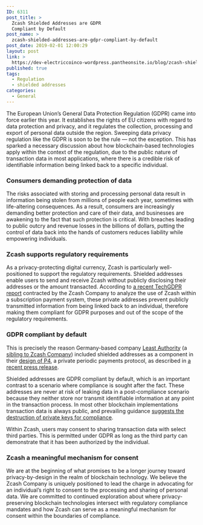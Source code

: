 ```yaml
---
ID: 6311
post_title: >
  Zcash Shielded Addresses are GDPR
  Compliant by Default
post_name: >
  zcash-shielded-addresses-are-gdpr-compliant-by-default
post_date: 2019-02-01 12:00:29
layout: post
link: >
  https://dev-electriccoinco-wordpress.pantheonsite.io/blog/zcash-shielded-addresses-are-gdpr-compliant-by-default/
published: true
tags:
  - Regulation
  - shielded addresses
categories:
  - General
---
```

<!-- wp:paragraph -->
<p>The European Union’s General Data Protection Regulation (GDPR) came into force earlier this year. It establishes the rights of EU citizens with regard to data protection and privacy, and it regulates the collection, processing and export of personal data outside the region. Sweeping data privacy regulation like the GDPR is soon to be the rule <em>— </em>not the exception. This has sparked a necessary discussion about how blockchain-based technologies apply within the context of the regulation, due to the public nature of transaction data in most applications, where there is a credible risk of identifiable information being linked back to a specific individual. <br /></p>
<!-- /wp:paragraph -->
<!-- wp:heading {"level":3} -->
<h3>Consumers demanding protection of data </h3>
<!-- /wp:heading -->
<!-- wp:paragraph -->
<p>The risks associated with storing and processing personal data result in information being stolen from millions of people each year, sometimes with life-altering consequences. As a result, consumers are increasingly demanding better protection and care of their data, and&nbsp;businesses are awakening to the fact that such protection is critical. With breaches leading to public outcry and revenue losses in the billions of dollars, putting the control of data back into the hands of customers reduces liability while empowering individuals.<br /></p>
<!-- /wp:paragraph -->
<!-- wp:heading {"level":3} -->
<h3>Zcash supports regulatory requirements</h3>
<!-- /wp:heading -->
<!-- wp:paragraph -->
<p>As a privacy-protecting digital currency, Zcash is particularly well-positioned to support the regulatory requirements. Shielded addresses enable users to send and receive Zcash without publicly disclosing their addresses or the amount transacted. According to <a href="https://techgdpr.com/wp-content/uploads/2019/01/TechGDPR-assessment-of-Zcash-using-Least-Authority-P4.pdf" target="_blank" rel="noreferrer noopener" aria-label=" (opens in a new tab)">a recent TechGDPR report</a>  contracted by the Zcash Company to analyze the use of Zcash within a subscription payment system, these private addresses prevent publicly transmitted information from being linked back to an individual, therefore making them compliant for GDPR purposes and out of the scope of the regulatory requirements.</p>
<!-- /wp:paragraph -->
<!-- wp:heading {"level":3} -->
<h3>GDPR compliant by default </h3>
<!-- /wp:heading -->
<!-- wp:paragraph -->
<p>This is precisely the reason Germany-based company <a rel="noreferrer noopener" aria-label=" (opens in a new tab)" href="https://leastauthority.com/" target="_blank">Least Authority</a> (a <a href="https://z.cash/blog/spinning-off-our-sibling-company/">sibling to Zcash Company</a>) included shielded addresses as a component in their <a rel="noreferrer noopener" aria-label=" (opens in a new tab)" href="https://leastauthority.com/static/publications/LeastAuthority-P4-Private-Periodic-Payment-Protocol.pdf" target="_blank">design of P4</a>, a private periodic payments protocol, as described in <a rel="noreferrer noopener" aria-label=" (opens in a new tab)" href="https://leastauthority.com/blog/introducing-p4-private-periodic-payment-protocol/" target="_blank">a recent press release</a>.<br /></p>
<!-- /wp:paragraph -->
<!-- wp:paragraph -->
<p>Shielded addresses are GDPR compliant by default, which is an important contrast to a scenario where compliance is sought after the fact. These addresses are never at risk of leaking data in a post-compliance scenario because they neither store nor transmit identifiable information at any point in the transaction process. In most other blockchain implementations transaction data is always public, and prevailing guidance <a rel="noreferrer noopener" aria-label=" (opens in a new tab)" href="https://www.coindesk.com/7-legal-questions-that-will-define-blockchain-in-2019" target="_blank">suggests the destruction of private keys for compliance</a>.</p>
<!-- /wp:paragraph -->
<!-- wp:paragraph -->
<p>Within Zcash, users may consent to sharing transaction data with select third parties. This is permitted under GDPR as long as the third party can demonstrate that it has been authorized by the individual.<br /></p>
<!-- /wp:paragraph -->
<!-- wp:heading {"level":3} -->
<h3>Zcash a meaningful mechanism for consent </h3>
<!-- /wp:heading -->
<!-- wp:paragraph -->
<p>We are at the beginning of what promises to be a longer journey toward privacy-by-design in the realm of blockchain technology. We believe the Zcash Company is uniquely positioned to lead the charge in advocating for an individual’s right to consent to the processing and sharing of personal data. We are committed to continued exploration about where privacy-preserving blockchain technologies intersect with regulatory compliance mandates and how Zcash can serve as a meaningful mechanism for consent within the boundaries of compliance.<br /></p>
<!-- /wp:paragraph -->